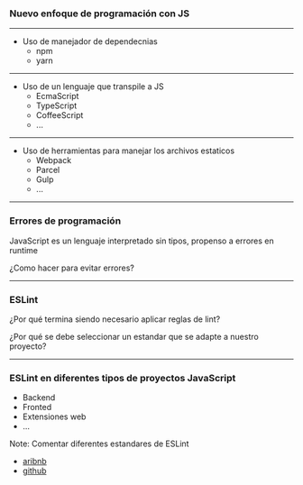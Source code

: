 ### Nuevo enfoque de programación con JS

----

- Uso de manejador de dependecnias
  - npm
  - yarn

----

- Uso de un lenguaje que transpile a JS
  - EcmaScript
  - TypeScript
  - CoffeeScript
  - ...

----

- Uso de herramientas para manejar los archivos estaticos
  - Webpack
  - Parcel
  - Gulp
  - ...

----

### Errores de programación

JavaScript es un lenguaje interpretado sin tipos, propenso a errores en runtime

¿Como hacer para evitar errores?

----

### ESLint

¿Por qué termina siendo necesario aplicar reglas de lint?

¿Por qué se debe seleccionar un estandar que se adapte a nuestro proyecto?

----

### ESLint en diferentes tipos de proyectos JavaScript

- Backend
- Fronted
- Extensiones web
- ...

Note: Comentar diferentes estandares de ESLint

- [aribnb](https://github.com/airbnb/javascript)
- [github](https://github.com/search?q=JavaScript+Style+Guide)